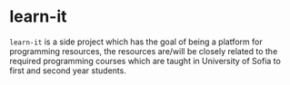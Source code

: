 # learn-it

```learn-it```  is a side project which has the goal of being a platform for programming resources, the resources are/will be closely related to the required programming courses which are taught in University of Sofia to first and second year students.
